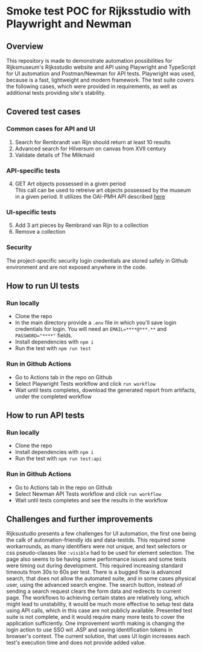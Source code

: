 # Smoke test POC for Rijksstudio with Playwright and Newman

## Overview
This repository is made to demonstrate automation possibilities for Rijksmuseum's Rijksstudio website and API using Playwright
and TypeScript for UI automation and Postman/Newman for API tests. Playwright was used, because is a fast, lightweight and modern framework.
The test suite covers the following cases, which were provided in requirements, as well as additional tests providing site's stability.

## Covered test cases
### Common cases for API and UI
1. Search for  Rembrandt van Rijn should return at least 10 results
2. Advanced search for Hilversum on canvas from XVII century
3. Validate details of The Milkmaid

### API-specific tests
4. GET Art objects possessed in a given period   
    This call can be used to retreive art objects possessed by the museum in a given period.
It utilizes the OAI-PMH API described [here](https://data.rijksmuseum.nl/object-metadata/harvest/)

### UI-specific tests
5. Add 3 art pieces by Rembrand van Rijn to a collection
6. Remove a collection


### Security
The project-specific security login credentials are stored safely in Github environment and are not exposed anywhere in the code.

## How to run UI tests
### Run locally
- Clone the repo
- In the main directory provide a `.env` file in which you'll save login credentials for login. You will need an `EMAIL=****@***.**` and `PASSWORD="****"` fields. 
- Install dependencies with `npm i`
- Run the test with `npm run test`

### Run in Github Actions
- Go to Actions tab in the repo on Github
- Select Playwright Tests workflow and click `run workflow`
- Wait until tests completes, download the generated report from artifacts, under the completed workflow

## How to run API tests
### Run locally
- Clone the repo
- Install dependencies with `npm i`
- Run the test with `npm run test:api`

### Run in Github Actions
- Go to Actions tab in the repo on Github
- Select Newman API Tests workflow and click `run workflow`
- Wait until tests completes and see the results in the workflow

## Challenges and further improvements

Rijksustudio presents a few challenges for UI automation, the first one
being the calk of automation-friendly ids and data-testids. This required some workarrounds, as many identifiers were not unique, and text selectors or css pseudo-classes like `:visible` had to be used for element selection.
The page also seems to be having some performance issues and some tests were timing out during development. This required increasing standard timeouts from 30s to 60s per test.
There is a bugged flow is advanced search, that does not allow the automated suite, and in some cases physical user, using the advanced search engine. The search button, instead of sending a search request clears the form data and redirects to current page.
The workflows to achieving certain states are relatively long, which might lead to unstability, it would be much more effective to setup test data using API calls, which in this case are not publicly available.
Presented test suite is not complete, and it would require many more tests to cover the application sufficiently.
One improvement worth making is changing the login action to use SSO wit .ASP and saving identification tokens in browser's context. The current solution, that uses UI login increases each test's execution time and does not provide added value.
